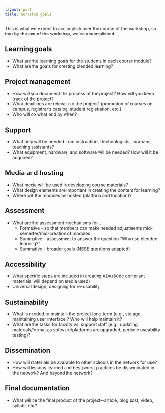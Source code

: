 ```yaml
---
layout: post
title: Workshop goals
---
```

This is what we expect to accomplish over the course of the workshop, so that by the end of the workshop, we've accomplished 

## Learning goals

- What are the learning goals for the students in each course module?
- What are the goals for creating blended learning?

## Project management

- How will you document the process of the project? How will you keep track of the project?
- What deadlines are relevant to the project? (promotion of courses on campus, registrar’s catalog, student registration, etc.)
- Who will do what and by when?

## Support

- What help will be needed from instructional technologists, librarians, teaching assistants?
- What equipment, hardware, and software will be needed? How will it be acquired?

## Media and hosting

- What media will be used in developing course materials?
- What design elements are important in creating the content for learning?
- Where will the modules be hosted (platform and location)?

## Assessment

- What are the assessment mechanisms for ...
	- Formative - so that members can make needed adjustments mid-semester/mid-creation of modules
	- Summative - assessment to answer the question “Why use blended learning?”
	- Summative - broader goals (NSSE questions adapted)

## Accessibility

- What specific steps are included in creating ADA/508c compliant materials (will depend on media used)
- Universal design, designing for re-usability

## Sustainability

- What is needed to maintain the project long-term (e.g., storage, maintaining user interface)? Who will help maintain it? 
- What are the tasks for faculty vs. support staff (e.g., updating materials/format as software/platforms are upgraded, periodic useability testing)?

## Dissemination

- How will materials be available to other schools in the network for use?
- How will lessons learned and best/worst practices be disseminated in the network?
And beyond the network?

## Final documentation

- What will be the final product of the project--article, blog post, video, syllabi, etc.?

